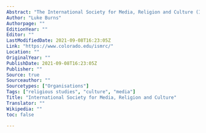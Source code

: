 ```yaml
---
Abstract: "The International Society for Media, Religion and Culture (ISMRC) was founded in 2010 out of a series of conferences on the interplay between media, religion and culture starting in 1994. Today the ISMRC is a vibrant research community of scholars with a large variety of international, disciplinary and religious backgrounds, covering topics such as journalism on religion; religion, popular culture and entertainment; and digital religion."
Author: "Luke Burns"
Authorpage: ""
EditionYear: ""
Editor: ""
LastModifiedDate: 2021-09-08T16:23:05Z
Link: "https://www.colorado.edu/ismrc/"
Location: ""
OriginalYear: ""
PublishDate: 2021-09-08T16:23:05Z
Publisher: ""
Source: true
Sourceauthor: ""
Sourcetypes: ["Organisations"]
Tags: ["religious studies", "culture", "media"]
Title: "International Society for Media, Religion and Culture"
Translator: ""
Wikipedia: ""
toc: false

---
```

